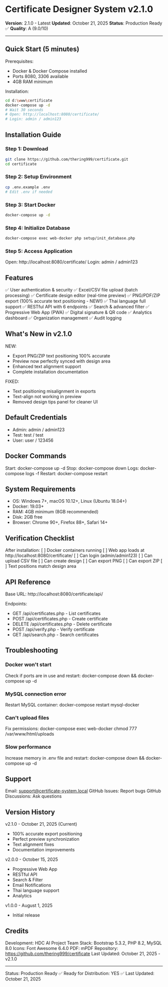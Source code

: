 # Certificate Designer System v2.1.0

**Version**: 2.1.0 - Latest
**Updated**: October 21, 2025
**Status**: Production Ready ✅
**Quality**: A (9.0/10)

---

## Quick Start (5 minutes)

Prerequisites:
- Docker & Docker Compose installed
- Ports 8080, 3306 available
- 4GB RAM minimum

Installation:

```bash
cd d:\www\certificate
docker-compose up -d
# Wait 30 seconds
# Open: http://localhost:8080/certificate/
# Login: admin / admin123
```

## Installation Guide

### Step 1: Download
```bash
git clone https://github.com/thering999/certificate.git
cd certificate
```

### Step 2: Setup Environment
```bash
cp .env.example .env
# Edit .env if needed
```

### Step 3: Start Docker
```bash
docker-compose up -d
```

### Step 4: Initialize Database
```bash
docker-compose exec web-docker php setup/init_database.php
```

### Step 5: Access Application
Open: http://localhost:8080/certificate/
Login: admin / admin123

## Features

✅ User authentication & security
✅ Excel/CSV file upload (batch processing)
✅ Certificate design editor (real-time preview)
✅ PNG/PDF/ZIP export (100% accurate text positioning - NEW!)
✅ Thai language full support
✅ RESTful API with 6 endpoints
✅ Search & advanced filter
✅ Progressive Web App (PWA)
✅ Digital signature & QR code
✅ Analytics dashboard
✅ Organization management
✅ Audit logging

## What's New in v2.1.0

NEW:
- Export PNG/ZIP text positioning 100% accurate
- Preview now perfectly synced with design area
- Enhanced text alignment support
- Complete installation documentation

FIXED:
- Text positioning misalignment in exports
- Text-align not working in preview
- Removed design tips panel for cleaner UI

## Default Credentials

- Admin: admin / admin123
- Test: test / test
- User: user / 123456

## Docker Commands

Start: docker-compose up -d
Stop: docker-compose down
Logs: docker-compose logs -f
Restart: docker-compose restart

## System Requirements

- OS: Windows 7+, macOS 10.12+, Linux (Ubuntu 18.04+)
- Docker: 19.03+
- RAM: 4GB minimum (8GB recommended)
- Disk: 2GB free
- Browser: Chrome 90+, Firefox 88+, Safari 14+

## Verification Checklist

After installation:
[ ] Docker containers running
[ ] Web app loads at http://localhost:8080/certificate/
[ ] Can login (admin/admin123)
[ ] Can upload CSV file
[ ] Can create design
[ ] Can export PNG
[ ] Can export ZIP
[ ] Text positions match design area

## API Reference

Base URL: http://localhost:8080/certificate/api/

Endpoints:
- GET /api/certificates.php - List certificates
- POST /api/certificates.php - Create certificate
- DELETE /api/certificates.php - Delete certificate
- POST /api/verify.php - Verify certificate
- GET /api/search.php - Search certificates

## Troubleshooting

### Docker won't start
Check if ports are in use and restart:
docker-compose down && docker-compose up -d

### MySQL connection error
Restart MySQL container:
docker-compose restart mysql-docker

### Can't upload files
Fix permissions:
docker-compose exec web-docker chmod 777 /var/www/html/uploads

### Slow performance
Increase memory in .env file and restart:
docker-compose down && docker-compose up -d

## Support

Email: support@certificate-system.local
GitHub Issues: Report bugs
GitHub Discussions: Ask questions

## Version History

v2.1.0 - October 21, 2025 (Current)
- 100% accurate export positioning
- Perfect preview synchronization
- Text alignment fixes
- Documentation improvements

v2.0.0 - October 15, 2025
- Progressive Web App
- RESTful API
- Search & Filter
- Email Notifications
- Thai language support
- Analytics

v1.0.0 - August 1, 2025
- Initial release

## Credits

Development: HDC AI Project Team
Stack: Bootstrap 5.3.2, PHP 8.2, MySQL 8.0
Icons: Font Awesome 6.4.0
PDF: mPDF
Repository: https://github.com/thering999/certificate
Last Updated: October 21, 2025 - v2.1.0

---

Status: Production Ready ✅
Ready for Distribution: YES ✅
Last Updated: October 21, 2025
